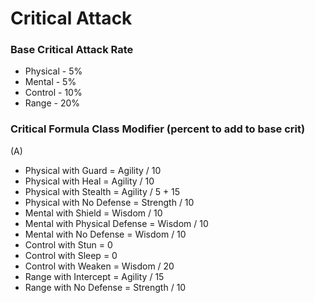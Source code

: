 # Critical Attack

### Base Critical Attack Rate <a href="#_2z5mguiqs5v8" id="_2z5mguiqs5v8"></a>

* Physical - 5%
* Mental - 5%
* Control - 10%
* Range - 20%

### Critical Formula Class Modifier (percent to add to base crit) <a href="#_3wsvo2k0ykp" id="_3wsvo2k0ykp"></a>

(A)

* Physical with Guard = Agility / 10
* Physical with Heal = Agility / 10
* Physical with Stealth = Agility / 5 + 15
* Physical with No Defense = Strength / 10
* Mental with Shield = Wisdom / 10
* Mental with Physical Defense = Wisdom / 10
* Mental with No Defense = Wisdom / 10
* Control with Stun = 0
* Control with Sleep = 0
* Control with Weaken = Wisdom / 20
* Range with Intercept = Agility / 15
* Range with No Defense = Strength / 10
